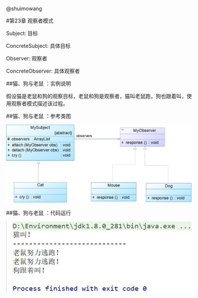 @shuimowang

#第23章 观察者模式

Subject: 目标

ConcreteSubject: 具体目标

Observer: 观察者

ConcreteObserver: 具体观察者

##猫、狗与老鼠 ：实例说明

  假设猫是老鼠和狗的观察目标，老鼠和狗是观察者，猫叫老鼠跑，狗也跟着叫，使用观察者模式描述该过程。

##猫、狗与老鼠 ：参考类图

![Image text](https://github.com/shuimowang/shejimoshi/blob/main/Picture/observer1.jpg)

##猫、狗与老鼠 ：代码运行

![Image text](https://github.com/shuimowang/shejimoshi/blob/main/Picture/observer2.jpg)
